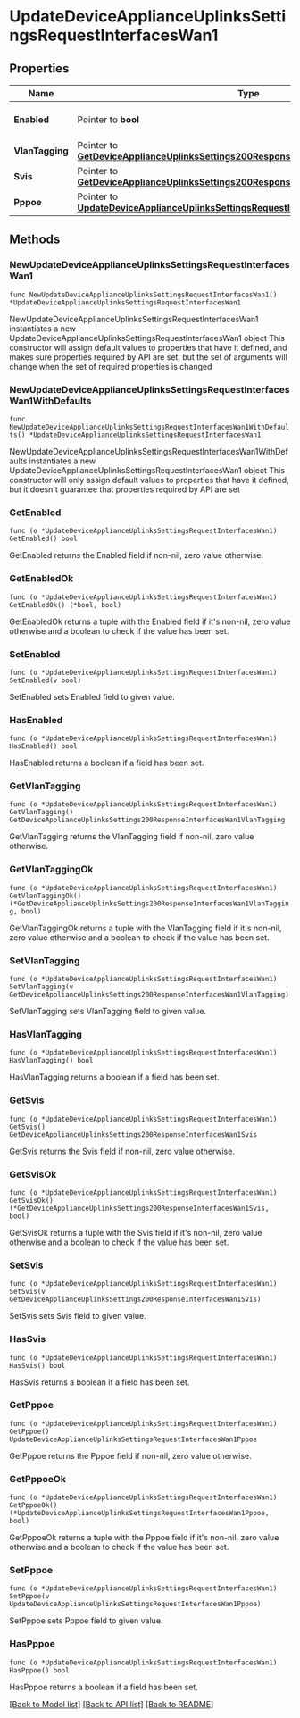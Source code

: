 # UpdateDeviceApplianceUplinksSettingsRequestInterfacesWan1

## Properties

Name | Type | Description | Notes
------------ | ------------- | ------------- | -------------
**Enabled** | Pointer to **bool** | Enable or disable the interface. | [optional] 
**VlanTagging** | Pointer to [**GetDeviceApplianceUplinksSettings200ResponseInterfacesWan1VlanTagging**](GetDeviceApplianceUplinksSettings200ResponseInterfacesWan1VlanTagging.md) |  | [optional] 
**Svis** | Pointer to [**GetDeviceApplianceUplinksSettings200ResponseInterfacesWan1Svis**](GetDeviceApplianceUplinksSettings200ResponseInterfacesWan1Svis.md) |  | [optional] 
**Pppoe** | Pointer to [**UpdateDeviceApplianceUplinksSettingsRequestInterfacesWan1Pppoe**](UpdateDeviceApplianceUplinksSettingsRequestInterfacesWan1Pppoe.md) |  | [optional] 

## Methods

### NewUpdateDeviceApplianceUplinksSettingsRequestInterfacesWan1

`func NewUpdateDeviceApplianceUplinksSettingsRequestInterfacesWan1() *UpdateDeviceApplianceUplinksSettingsRequestInterfacesWan1`

NewUpdateDeviceApplianceUplinksSettingsRequestInterfacesWan1 instantiates a new UpdateDeviceApplianceUplinksSettingsRequestInterfacesWan1 object
This constructor will assign default values to properties that have it defined,
and makes sure properties required by API are set, but the set of arguments
will change when the set of required properties is changed

### NewUpdateDeviceApplianceUplinksSettingsRequestInterfacesWan1WithDefaults

`func NewUpdateDeviceApplianceUplinksSettingsRequestInterfacesWan1WithDefaults() *UpdateDeviceApplianceUplinksSettingsRequestInterfacesWan1`

NewUpdateDeviceApplianceUplinksSettingsRequestInterfacesWan1WithDefaults instantiates a new UpdateDeviceApplianceUplinksSettingsRequestInterfacesWan1 object
This constructor will only assign default values to properties that have it defined,
but it doesn't guarantee that properties required by API are set

### GetEnabled

`func (o *UpdateDeviceApplianceUplinksSettingsRequestInterfacesWan1) GetEnabled() bool`

GetEnabled returns the Enabled field if non-nil, zero value otherwise.

### GetEnabledOk

`func (o *UpdateDeviceApplianceUplinksSettingsRequestInterfacesWan1) GetEnabledOk() (*bool, bool)`

GetEnabledOk returns a tuple with the Enabled field if it's non-nil, zero value otherwise
and a boolean to check if the value has been set.

### SetEnabled

`func (o *UpdateDeviceApplianceUplinksSettingsRequestInterfacesWan1) SetEnabled(v bool)`

SetEnabled sets Enabled field to given value.

### HasEnabled

`func (o *UpdateDeviceApplianceUplinksSettingsRequestInterfacesWan1) HasEnabled() bool`

HasEnabled returns a boolean if a field has been set.

### GetVlanTagging

`func (o *UpdateDeviceApplianceUplinksSettingsRequestInterfacesWan1) GetVlanTagging() GetDeviceApplianceUplinksSettings200ResponseInterfacesWan1VlanTagging`

GetVlanTagging returns the VlanTagging field if non-nil, zero value otherwise.

### GetVlanTaggingOk

`func (o *UpdateDeviceApplianceUplinksSettingsRequestInterfacesWan1) GetVlanTaggingOk() (*GetDeviceApplianceUplinksSettings200ResponseInterfacesWan1VlanTagging, bool)`

GetVlanTaggingOk returns a tuple with the VlanTagging field if it's non-nil, zero value otherwise
and a boolean to check if the value has been set.

### SetVlanTagging

`func (o *UpdateDeviceApplianceUplinksSettingsRequestInterfacesWan1) SetVlanTagging(v GetDeviceApplianceUplinksSettings200ResponseInterfacesWan1VlanTagging)`

SetVlanTagging sets VlanTagging field to given value.

### HasVlanTagging

`func (o *UpdateDeviceApplianceUplinksSettingsRequestInterfacesWan1) HasVlanTagging() bool`

HasVlanTagging returns a boolean if a field has been set.

### GetSvis

`func (o *UpdateDeviceApplianceUplinksSettingsRequestInterfacesWan1) GetSvis() GetDeviceApplianceUplinksSettings200ResponseInterfacesWan1Svis`

GetSvis returns the Svis field if non-nil, zero value otherwise.

### GetSvisOk

`func (o *UpdateDeviceApplianceUplinksSettingsRequestInterfacesWan1) GetSvisOk() (*GetDeviceApplianceUplinksSettings200ResponseInterfacesWan1Svis, bool)`

GetSvisOk returns a tuple with the Svis field if it's non-nil, zero value otherwise
and a boolean to check if the value has been set.

### SetSvis

`func (o *UpdateDeviceApplianceUplinksSettingsRequestInterfacesWan1) SetSvis(v GetDeviceApplianceUplinksSettings200ResponseInterfacesWan1Svis)`

SetSvis sets Svis field to given value.

### HasSvis

`func (o *UpdateDeviceApplianceUplinksSettingsRequestInterfacesWan1) HasSvis() bool`

HasSvis returns a boolean if a field has been set.

### GetPppoe

`func (o *UpdateDeviceApplianceUplinksSettingsRequestInterfacesWan1) GetPppoe() UpdateDeviceApplianceUplinksSettingsRequestInterfacesWan1Pppoe`

GetPppoe returns the Pppoe field if non-nil, zero value otherwise.

### GetPppoeOk

`func (o *UpdateDeviceApplianceUplinksSettingsRequestInterfacesWan1) GetPppoeOk() (*UpdateDeviceApplianceUplinksSettingsRequestInterfacesWan1Pppoe, bool)`

GetPppoeOk returns a tuple with the Pppoe field if it's non-nil, zero value otherwise
and a boolean to check if the value has been set.

### SetPppoe

`func (o *UpdateDeviceApplianceUplinksSettingsRequestInterfacesWan1) SetPppoe(v UpdateDeviceApplianceUplinksSettingsRequestInterfacesWan1Pppoe)`

SetPppoe sets Pppoe field to given value.

### HasPppoe

`func (o *UpdateDeviceApplianceUplinksSettingsRequestInterfacesWan1) HasPppoe() bool`

HasPppoe returns a boolean if a field has been set.


[[Back to Model list]](../README.md#documentation-for-models) [[Back to API list]](../README.md#documentation-for-api-endpoints) [[Back to README]](../README.md)


